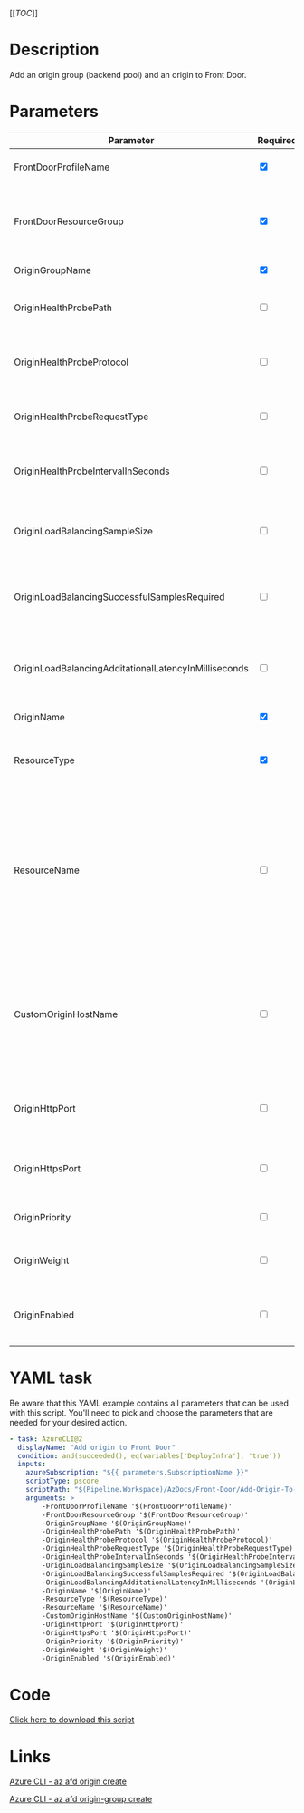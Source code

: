 [[_TOC_]]

# Description

Add an origin group (backend pool) and an origin to Front Door.

# Parameters

| Parameter                                            | Required                        | Example Value                     | Description                                                                                                                                                    |
| ---------------------------------------------------- | ------------------------------- | --------------------------------- | -------------------------------------------------------------------------------------------------------------------------------------------------------------- |
| FrontDoorProfileName                                 | <input type="checkbox" checked> | `azurefrontdoorprofile`           | The name of the Front Door profile                                                                                                                             |
| FrontDoorResourceGroup                               | <input type="checkbox" checked> | `rg-$(Release.EnvironmentName)`   | The name of the resourcegroup the Front Door Profile resides in.                                                                                               |
| OriginGroupName                                      | <input type="checkbox" checked> | `myorigingroup`                   | The origin group name.                                                                                                                                         |
| OriginHealthProbePath                                | <input type="checkbox">         | `/health`                         | The health probe path of the origin. Defaults to `/`.                                                                                                          |
| OriginHealthProbeProtocol                            | <input type="checkbox">         | `Http`/`Https`/ `NotSet`          | The health probe protocol of your origin. Defaults to `Https`.                                                                                                 |
| OriginHealthProbeRequestType                         | <input type="checkbox">         | `GET`/ `HEAD`/ `NotSet`           | The health probe request type. Defaults to `GET`.                                                                                                              |
| OriginHealthProbeIntervalInSeconds                   | <input type="checkbox">         | `100`                             | The health probe interval in seconds. Defaults to `100`.                                                                                                       |
| OriginLoadBalancingSampleSize                        | <input type="checkbox">         | `4`                               | The load balancing sample size of the origin. Defaults to `4`.                                                                                                 |
| OriginLoadBalancingSuccessfulSamplesRequired         | <input type="checkbox">         | `3`                               | The load balancing successful samples that are required. Defaults to `3`.                                                                                      |
| OriginLoadBalancingAdditationalLatencyInMilliseconds | <input type="checkbox">         | `50`                              | The load balancing additational latency in milliseconds. Defaults to `50`.                                                                                     |
| OriginName                                           | <input type="checkbox" checked> | `myorigin`                        | The name of the origin.                                                                                                                                        |
| ResourceType                                         | <input type="checkbox" checked> | `webapp`/ `functionapp`/ `custom` | The resource type of the backend you want to add to the origin.                                                                                                |
| ResourceName                                         | <input type="checkbox">         | `mywebapp`                        | The name of the resource you want to add to the origin. When choosing `webapp` or `functionapp` as ResourceType, this is required and it is the resource name. |
| CustomOriginHostName                                 | <input type="checkbox">         | `10.12.13.4`                      | The custom origin host name you want to add to the origin. When choosing `custom` as ResourceType, this field is required.                                     |
| OriginHttpPort                                       | <input type="checkbox">         | `80`                              | The Http Port the origin should use. Defaults to port `80`.                                                                                                    |
| OriginHttpsPort                                      | <input type="checkbox">         | `443`                             | The Https Port the origin should use. Defaults to port `443`.                                                                                                  |
| OriginPriority                                       | <input type="checkbox">         | `1`                               | The priority of the origin. Defaults to `1`.                                                                                                                   |
| OriginWeight                                         | <input type="checkbox">         | `1000`                            | The weight of the origin. Defaults to `1000`.                                                                                                                  |
| OriginEnabled                                        | <input type="checkbox">         | `Enabled`/ `Disabled`             | Determines if the origin is enabled. Defaults to `Enabled`.                                                                                                    |

# YAML task

Be aware that this YAML example contains all parameters that can be used with this script. You'll need to pick and choose the parameters that are needed for your desired action.

```yaml
- task: AzureCLI@2
  displayName: "Add origin to Front Door"
  condition: and(succeeded(), eq(variables['DeployInfra'], 'true'))
  inputs:
    azureSubscription: "${{ parameters.SubscriptionName }}"
    scriptType: pscore
    scriptPath: "$(Pipeline.Workspace)/AzDocs/Front-Door/Add-Origin-To-Front-Door.ps1"
    arguments: >
        -FrontDoorProfileName '$(FrontDoorProfileName)'
        -FrontDoorResourceGroup '$(FrontDoorResourceGroup)'
        -OriginGroupName '$(OriginGroupName)'
        -OriginHealthProbePath '$(OriginHealthProbePath)'
        -OriginHealthProbeProtocol '$(OriginHealthProbeProtocol)'
        -OriginHealthProbeRequestType '$(OriginHealthProbeRequestType)'
        -OriginHealthProbeIntervalInSeconds '$(OriginHealthProbeIntervalInSeconds)'
        -OriginLoadBalancingSampleSize '$(OriginLoadBalancingSampleSize)'
        -OriginLoadBalancingSuccessfulSamplesRequired '$(OriginLoadBalancingSuccessfulSamplesRequired)'
        -OriginLoadBalancingAdditationalLatencyInMilliseconds '(OriginLoadBalancingAdditationalLatencyInMilliseconds)'
        -OriginName '$(OriginName)'
        -ResourceType '$(ResourceType)'
        -ResourceName '$(ResourceName)'
        -CustomOriginHostName '$(CustomOriginHostName)'
        -OriginHttpPort '$(OriginHttpPort)'
        -OriginHttpsPort '$(OriginHttpsPort)'
        -OriginPriority '$(OriginPriority)'
        -OriginWeight '$(OriginWeight)'
        -OriginEnabled '$(OriginEnabled)'
```

# Code

[Click here to download this script](../../../../src/Front-Door/Add-Origin-To-Front-Door.ps1)

# Links

[Azure CLI - az afd origin create](https://docs.microsoft.com/en-us/cli/azure/afd/origin?view=azure-cli-latest#az-afd-origin-create)

[Azure CLI - az afd origin-group create](https://docs.microsoft.com/en-us/cli/azure/afd/origin-group?view=azure-cli-latest#az-afd-origin-group-create)